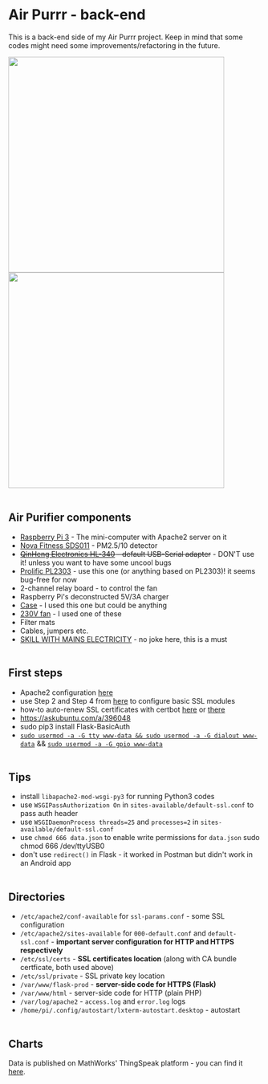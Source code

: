 # Air Purrr - back-end

This is a back-end side of my Air Purrr project. Keep in mind that some codes might need some improvements/refactoring in the future.

<img src="https://i.imgur.com/krAfhpc.jpg" width="430"> <img src="https://i.imgur.com/cbJ3k2f.jpg" width="430">
<br/><br/>

## Air Purifier components
* [Raspberry Pi 3](https://www.raspberrypi.org/products/raspberry-pi-3-model-b/) - The mini-computer with Apache2 server on it
* [Nova Fitness SDS011](https://www.aliexpress.com/item/nova-PM-sensor-SDS011-High-precision-laser-pm2-5-air-quality-detection-sensor-module-Super-dust/32617788139.html?spm=a2g17.10010108.1000016.1.cfbe645O7s0gk&isOrigTitle=true) - PM2.5/10 detector
* ~~[QinHeng Electronics HL-340](https://www.aliexpress.com/item/nova-PM-sensor-SDS011-High-precision-laser-pm2-5-air-quality-detection-sensor-module-Super-dust/32617788139.html?spm=a2g17.10010108.1000016.1.cfbe645O7s0gk&isOrigTitle=true) - default USB-Serial adapter~~ - DON'T use it! unless you want to have some uncool bugs
* [Prolific PL2303](https://www.waveshare.com/product/PL2303-USB-UART-Board-type-A.htm) - use this one (or anything based on PL2303)! it seems bug-free for now
* 2-channel relay board - to control the fan
* Raspberry Pi's deconstructed 5V/3A charger
* [Case](http://allegro.pl/g750-obudowa-uniwersalna-z-abs-i7025164953.html) - I used this one but could be anything
* [230V fan](http://www.cata.es/en/catalog/a%C3%A9ration/tubular-extraction/duct-in-line/151?_locale=es&_region=lenguage.country.resto.europa) - I used one of these
* Filter mats
* Cables, jumpers etc.
* [SKILL WITH MAINS ELECTRICITY](https://www.youtube.com/watch?v=sskSFYxzkpE) - no joke here, this is a must
<br/><br/>

## First steps
* Apache2 configuration [here](https://www.digitalocean.com/community/tutorials/how-to-install-the-apache-web-server-on-debian-9)
* use Step 2 and Step 4 from [here](https://www.digitalocean.com/community/tutorials/how-to-create-a-self-signed-ssl-certificate-for-apache-in-ubuntu-16-04) to configure basic SSL modules
* how-to auto-renew SSL certificates with certbot [here](https://www.digitalocean.com/community/tutorials/how-to-secure-apache-with-let-s-encrypt-on-debian-9) or [there](https://www.splitbrain.org/blog/2016-05/14-simple_letsencrypt_on_debian_apache)
* https://askubuntu.com/a/396048
* sudo pip3 install Flask-BasicAuth
* [```sudo usermod -a -G tty www-data && sudo usermod -a -G dialout www-data```](https://askubuntu.com/a/133244) && [```sudo usermod -a -G gpio www-data```](https://raspberrypi.stackexchange.com/a/39191)
<br/><br/>

## Tips
* install ```libapache2-mod-wsgi-py3``` for running Python3 codes
* use ```WSGIPassAuthorization On``` in ```sites-available/default-ssl.conf``` to pass auth header
* use ```WSGIDaemonProcess threads=25``` and ```processes=2``` in ```sites-available/default-ssl.conf```
* use ```chmod 666 data.json``` to enable write permissions for ```data.json```
sudo chmod 666 /dev/ttyUSB0
* don't use ```redirect()``` in Flask - it worked in Postman but didn't work in an Android app
<br/><br/>

## Directories
* ```/etc/apache2/conf-available``` for ```ssl-params.conf``` - some SSL configuration
* ```/etc/apache2/sites-available``` for ```000-default.conf``` and ```default-ssl.conf``` - **important server configuration for HTTP and HTTPS respectively**
* ```/etc/ssl/certs``` - **SSL certificates location** (along with CA bundle certficate, both used above)
* ```/etc/ssl/private``` - SSL private key location
* ```/var/www/flask-prod``` - **server-side code for HTTPS (Flask)**
* ```/var/www/html``` - server-side code for HTTP (plain PHP)
* ```/var/log/apache2``` - ```access.log``` and ```error.log``` logs
* ```/home/pi/.config/autostart/lxterm-autostart.desktop``` - autostart
<br/><br/>

## Charts
Data is published on MathWorks' ThingSpeak platform - you can find it [here](https://thingspeak.com/channels/462987).
